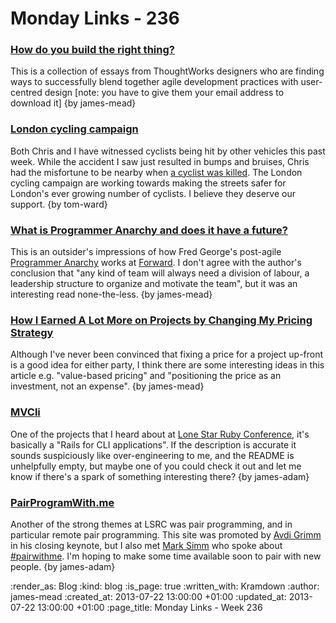 Monday Links - 236
============

### [How do you build the right thing?](http://info.thoughtworks.com/How-do-you-build-the-right-thing-part1.html)

This is a collection of essays from ThoughtWorks designers who are finding ways to successfully blend together agile development practices with user-centred design [note: you have to give them your email address to download it] {by james-mead}

### [London cycling campaign](http://lcc.org.uk/)

Both Chris and I have witnessed cyclists being hit by other vehicles this past week.  While the accident I saw just resulted in bumps and bruises, Chris had the misfortune to be nearby when [a cyclist was killed](http://www.standard.co.uk/news/london/family-pay-tribute-to-kind-compassionate-loving-alan-neve-51-who-was-killed-when-hit-by-tipper-truck-in-holborn-8713203.html).  The London cycling campaign are working towards making the streets safer for London's ever growing number of cyclists.  I believe they deserve our support. {by tom-ward}

### [What is Programmer Anarchy and does it have a future?](http://martinjeeblog.wordpress.com/2012/11/20/what-is-programmer-anarchy-and-does-it-have-a-future/)

This is an outsider's impressions of how Fred George's post-agile [Programmer Anarchy](https://vimeo.com/43690647) works at [Forward](http://forwardtechnology.co.uk/). I don't agree with the author's conclusion that "any kind of team will always need a division of labour, a leadership structure to organize and motivate the team", but it was an interesting read none-the-less. {by james-mead}


### [How I Earned A Lot More on Projects by Changing My Pricing Strategy](http://sixrevisions.com/business/earn-more-on-projects/)

Although I've never been convinced that fixing a price for a project up-front is a good idea for either party, I think there are some interesting ideas in this article e.g. "value-based pricing" and "positioning the price as an investment, not an expense". {by james-mead}


### [MVCli](https://github.com/cowboyd/mvcli)

One of the projects that I heard about at [Lone Star Ruby Conference](http://lonestarruby.org/2013/lsrc), it's basically a "Rails for CLI applications". If the description is accurate it sounds suspiciously like over-engineering to me, and the README is unhelpfully empty, but maybe one of you could check it out and let me know if there's a spark of something interesting there? {by james-adam}


### [PairProgramWith.me](http://www.pairprogramwith.me/)

Another of the strong themes at LSRC was pair programming, and in particular remote pair programming. This site was promoted by [Avdi Grimm](http://avdi.org/) in his closing keynote, but I also met [Mark Simm](http://twitter.com/marksim) who spoke about [#pairwithme](http://blog.quarternotecoda.com/blog/2013/07/20/the-number-pairwithme-progression/). I'm hoping to make some time available soon to pair with new people. {by james-adam}


:render_as: Blog
:kind: blog
:is_page: true
:written_with: Kramdown
:author: james-mead
:created_at: 2013-07-22 13:00:00 +01:00
:updated_at: 2013-07-22 13:00:00 +01:00
:page_title: Monday Links - Week 236
